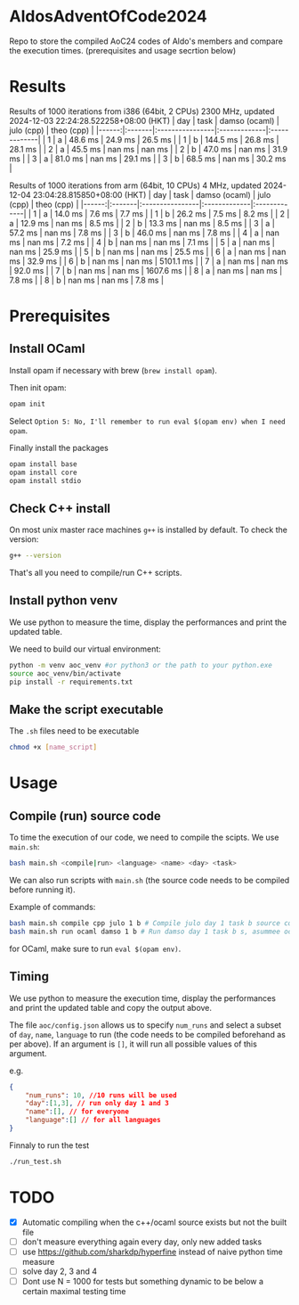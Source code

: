 # AldosAdventOfCode2024

Repo to store the compiled AoC24 codes of Aldo's members and compare the execution times.
(prerequisites and usage secrtion below)

# Results

Results of 1000 iterations from i386 (64bit, 2 CPUs) 2300 MHz, updated 2024-12-03 22:24:28.522258+08:00 (HKT)
| day | task | damso (ocaml) | julo (cpp) | theo (cpp) |
|------:|:-------|:----------------|:-------------|:-------------|
| 1 | a | 48.6 ms | 24.9 ms | 26.5 ms |
| 1 | b | 144.5 ms | 26.8 ms | 28.1 ms |
| 2 | a | 45.5 ms | nan ms | nan ms |
| 2 | b | 47.0 ms | nan ms | 31.9 ms |
| 3 | a | 81.0 ms | nan ms | 29.1 ms |
| 3 | b | 68.5 ms | nan ms | 30.2 ms |

Results of 1000 iterations from arm (64bit, 10 CPUs) 4 MHz, updated 2024-12-04 23:04:28.815850+08:00 (HKT)
|   day | task   | damso (ocaml)   | julo (cpp)   | theo (cpp)   |
|------:|:-------|:----------------|:-------------|:-------------|
|     1 | a      | 14.0 ms         | 7.6 ms       | 7.7 ms       |
|     1 | b      | 26.2 ms         | 7.5 ms       | 8.2 ms       |
|     2 | a      | 12.9 ms         | nan ms       | 8.5 ms       |
|     2 | b      | 13.3 ms         | nan ms       | 8.5 ms       |
|     3 | a      | 57.2 ms         | nan ms       | 7.8 ms       |
|     3 | b      | 46.0 ms         | nan ms       | 7.8 ms       |
|     4 | a      | nan ms          | nan ms       | 7.2 ms       |
|     4 | b      | nan ms          | nan ms       | 7.1 ms       |
|     5 | a      | nan ms          | nan ms       | 25.9 ms       |
|     5 | b      | nan ms          | nan ms       | 25.5 ms       |
|     6 | a      | nan ms          | nan ms       | 32.9 ms       |
|     6 | b      | nan ms          | nan ms       | 5101.1 ms       |
|     7 | a      | nan ms          | nan ms       | 92.0 ms       |
|     7 | b      | nan ms          | nan ms       | 1607.6 ms       |
|     8 | a      | nan ms          | nan ms       | 7.8 ms       |
|     8 | b      | nan ms          | nan ms       | 7.8 ms       |

# Prerequisites 

## Install OCaml

Install opam if necessary with brew (`brew install opam`).

Then init opam:

```bash
opam init
```
<!-- eval $(opam env) -->

Select `Option 5: No, I'll remember to run eval $(opam env) when I need opam`.

Finally install the packages

```bash
opam install base
opam install core
opam install stdio
```

## Check C++ install

On most unix master race machines `g++` is installed by default. To check the version:
```bash
g++ --version
```
That's all you need to compile/run C++ scripts.

## Install python venv

We use python to measure the time, display the performances and print the updated table.

We need to build our virtual environment:

```bash
python -m venv aoc_venv #or python3 or the path to your python.exe
source aoc_venv/bin/activate
pip install -r requirements.txt
```
## Make the script executable 

The `.sh` files need to be executable
```bash
chmod +x [name_script]
```
# Usage

## Compile (run) source code

To time the execution of our code, we need to compile the scipts. We use `main.sh`:
```bash
bash main.sh <compile|run> <language> <name> <day> <task>
```
We can also run scripts with `main.sh` (the source code needs to be compiled before running it).

Example of commands:
```bash
bash main.sh compile cpp julo 1 b # Compile julo day 1 task b source code
bash main.sh run ocaml damso 1 b # Run damso day 1 task b s, asummee ocaml damso 1 b has been compiled before
```
for OCaml, make sure to run `eval $(opam env)`.

## Timing 

We use python to measure the execution time, display the performances and print the updated table and copy the output above.

The file `aoc/config.json` allows us to specify `num_runs` and select a subset of `day`, `name`, `language` to run (the code needs to be compiled beforehand as per above). If an argument is `[]`, it will run all possible values of this argument. 

e.g.
```json
{
    "num_runs": 10, //10 runs will be used
    "day":[1,3], // run only day 1 and 3
    "name":[], // for everyone
    "language":[] // for all languages
}
```

Finnaly to run the test 
```bash
./run_test.sh
```


# TODO

- [x] Automatic compiling when the c++/ocaml source exists but not the built file
- [ ] don't measure everything again every day, only new added tasks
- [ ] use https://github.com/sharkdp/hyperfine instead of naive python time measure
- [ ] solve day 2, 3 and 4
- [ ] Dont use N = 1000 for tests but something dynamic to be below a certain maximal testing time
